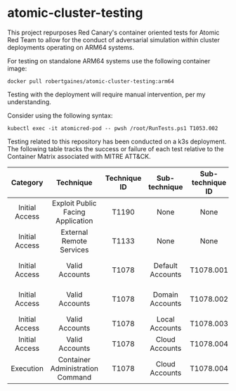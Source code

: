 # atomic-cluster-testing
This project repurposes Red Canary's container oriented tests for Atomic Red Team to allow for the conduct of adversarial simulation within cluster deployments operating on ARM64 systems.

For testing on standalone ARM64 systems use the following container image:

```
docker pull robertgaines/atomic-cluster-testing:arm64
```

Testing with the deployment will require manual intervention, per my understanding. 

Consider using the following syntax:

```
kubectl exec -it atomicred-pod -- pwsh /root/RunTests.ps1 T1053.002
```

Testing related to this repository has been conducted on a k3s deployment. The following table tracks the success or failure of each test relative to the Container Matrix associated with MITRE ATT&CK.

| Category                      | Technique                         | Technique ID  | Sub-technique    | Sub-technique ID | Outcome  | Additional Information |
| :------:                      | :--------:                        | :-----------: | :-----------:    | :--------------: | :-----:  | :--------------------: |
| Initial Access                | Exploit Public Facing Application | T1190         | None             | None             |    ✘     | No Applicable Tests    |
| Initial Access                | External Remote Services          | T1133         | None             | None             |    ✘     | No Applicable Tests    |
| Initial Access                | Valid Accounts                    | T1078         | Default Accounts | T1078.001        |    ✘     | No Applicable Tests    |
| Initial Access                | Valid Accounts                    | T1078         | Domain Accounts  | T1078.002        |    ✘     | No Applicable Tests    |
| Initial Access                | Valid Accounts                    | T1078         | Local Accounts   | T1078.003        |    ✔     |                        |
| Initial Access                | Valid Accounts                    | T1078         | Cloud Accounts   | T1078.004        |    ✔     |                        |
| Execution                     | Container Administration Command  | T1078         | Cloud Accounts   | T1078.004        |    ✔     | Control Node Oriented  |



